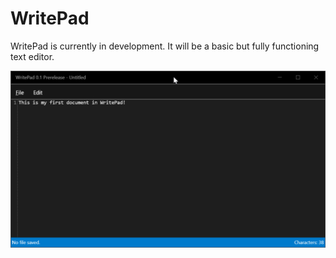 # WritePad

WritePad is currently in development.  It will be a basic but fully functioning text editor.

![WritePad](doc/writepad.png)